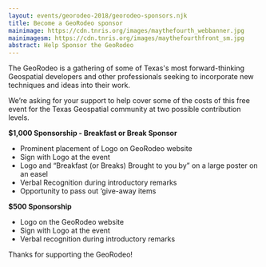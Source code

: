 ```yaml
---
layout: events/georodeo-2018/georodeo-sponsors.njk
title: Become a GeoRodeo sponsor
mainimage: https://cdn.tnris.org/images/maythefourth_webbanner.jpg
mainimagesm: https://cdn.tnris.org/images/maythefourthfront_sm.jpg
abstract: Help Sponsor the GeoRodeo
---
```


The GeoRodeo is a gathering of some of Texas's most forward-thinking Geospatial developers and other professionals seeking to incorporate new techniques and ideas into their work.

We’re asking for your support to help cover some of the costs of this free event for the Texas Geospatial community at two possible contribution levels.

**$1,000 Sponsorship - Breakfast or Break Sponsor**

- Prominent placement of Logo on GeoRodeo website 
- Sign with Logo at the event
- Logo and “Breakfast (or Breaks) Brought to you by” on a large poster on an easel
- Verbal Recognition during introductory remarks
- Opportunity to pass out ‘give-away items

**$500 Sponsorship**
- Logo on the GeoRodeo website
- Sign with Logo at the event
- Verbal recognition during introductory remarks

Thanks for supporting the GeoRodeo!


